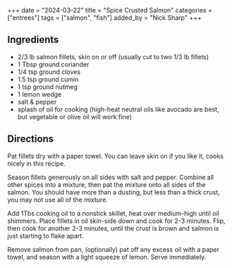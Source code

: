 +++
date = "2024-03-22"
title = "Spice Crusted Salmon"
categories = ["entrees"]
tags = ["salmon", "fish"]
added_by = "Nick Sharp"
+++


## Ingredients

- 2/3 lb salmon fillets, skin on or off (usually cut to two 1/3 lb fillets)
- 1 Tbsp ground coriander
- 1/4 tsp ground cloves
- 1.5 tsp ground cumin
- 1 tsp ground nutmeg
- 1 lemon wedge
- salt & pepper
- splash of oil for cooking (high-heat neutral oils like avocado are best, but vegetable or olive oil will work fine)


## Directions

Pat fillets dry with a paper towel. You can leave skin on if you like it, cooks nicely in this recipe.

Season fillets generously on all sides with salt and pepper. Combine all other spices into a mixture, then pat the mixture onto all sides of the salmon. You should have more than a dusting, but less than a thick crust, you may not use all of the mixture.

Add 1Tbs cooking oil to a nonstick skillet, heat over medium-high until oil shimmers. Place fillets in oil skin-side down and cook for 2-3 minutes. Flip, then cook for another 2-3 minutes, until the crust is brown and salmon is just starting to flake apart.

Remove salmon from pan, (optionally) pat off any excess oil with a paper towel, and season with a light squeeze of lemon. Serve immediately.
